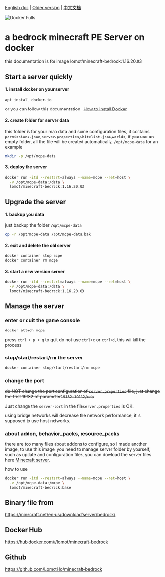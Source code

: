 [English doc]:https://github.com/LomotHo/minecraft-bedrock
[Older version]:https://github.com/LomotHo/minecraft-bedrock/tree/master/doc/en
[中文文档]:https://github.com/LomotHo/minecraft-bedrock/blob/master/readme_zh.md
[旧版文档]:https://github.com/LomotHo/minecraft-bedrock/blob/master/doc/zh/
[捐助]:https://github.com/LomotHo/minecraft-bedrock/blob/master/doc/zh/donation.md
[buy me a coffee]:https://github.com/LomotHo/minecraft-bedrock/blob/master/doc/en/donation.md
[Docker Pulls]:https://img.shields.io/docker/pulls/lomot/minecraft-bedrock?style=flat-square
[How to install Docker]:https://docs.docker.com/install/linux/docker-ce/ubuntu/
[Minecraft server]:https://minecraft.net/en-us/download/server/bedrock/
[Minecraft服务端下载]:https://minecraft.net/en-us/download/server/bedrock/

[English doc] | [Older version] | [中文文档]

![Docker Pulls]

# a bedrock minecraft PE Server on docker
this documentation is for image lomot/minecraft-bedrock:1.16.20.03

## Start a server quickly
#### 1. install docker on your server

```bash
apt install docker.io
```
or you can follow this documentation : [How to install Docker]

#### 2. create folder for server data
this folder is for your map data and some configuration files, it contains ```permissions.json```,```server.properties```,```whitelist.json```,```worlds```, if you use an empty folder, all the file will be created automatically, ```/opt/mcpe-data``` for an example

```bash
mkdir -p /opt/mcpe-data
```

#### 3. deploy the server

```bash
docker run -itd --restart=always --name=mcpe --net=host \
  -v /opt/mcpe-data:/data \
  lomot/minecraft-bedrock:1.16.20.03
```

## Upgrade the server
#### 1. backup you data

just backup the folder ```/opt/mcpe-data```

```bash
cp -r /opt/mcpe-data /opt/mcpe-data.bak
```

#### 2. exit and delete the old server

```bash
docker container stop mcpe
docker container rm mcpe
```
#### 3. start a new version server

```bash
docker run -itd --restart=always --name=mcpe --net=host \
  -v /opt/mcpe-data:/data \
  lomot/minecraft-bedrock:1.16.20.03
```


## Manage the server
### enter or quit the game console
```bash
docker attach mcpe
```
press ```ctrl + p + q``` to quit
do not use ```ctrl+c``` or ```ctrl+d```, this wii kill the process

### stop/start/restart/rm the server
```bash
docker container stop/start/restart/rm mcpe
```

### change the port
~~do NOT change the port configuration of ```server.properties``` file, just change the frist 19132 of parameter```19132:19132/udp```~~

Just change the ```server-port``` in the file```server.properties``` is OK.

using bridge networks will decrease the network performance, it is supposed to use host networks.

### about addon, behavior_packs, resource_packs
there are too many files about addons to configure, so I made another image, to use this image, you need to manage server folder by yourself, such as update and configuration files, you can dowload the server files here [Minecraft server].

how to use:


```bash
docker run -itd --restart=always --name=mcpe --net=host \
  -v /opt/mcpe-data:/mcpe \
  lomot/minecraft-bedrock:base
```

## Binary file from
https://minecraft.net/en-us/download/server/bedrock/

## Docker Hub
https://hub.docker.com/r/lomot/minecraft-bedrock

## Github
https://github.com/LomotHo/minecraft-bedrock
